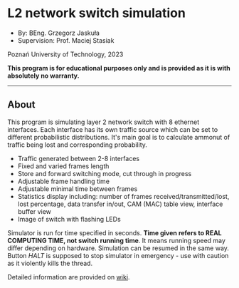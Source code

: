 # L2 network switch simulation

- By: BEng. Grzegorz Jaskuła
- Supervision: Prof. Maciej Stasiak

Poznań University of Technology, 2023

**This program is for educational purposes only and is provided as it is with absolutely no warranty.**

***

## About

This program is simulating layer 2 network switch with 8 ethernet interfaces. Each interface has its own traffic source which can be set to different probabilistic distributions. It's main goal is to calculate ammonut of traffic being lost and corresponding probability.

- Traffic generated between 2-8 interfaces
- Fixed and varied frames length
- Store and forward switching mode, cut through in progress
- Adjustable frame handling time
- Adjustable minimal time between frames
- Statistics display including: number of frames received/transmitted/lost, lost percentage, data transfer in/out, CAM (MAC) table view, interface buffer view
- Image of switch with flashing LEDs

Simulator is run for time specified in seconds. **Time given refers to REAL COMPUTING TIME, not switch running time**. It means running speed may differ depending on hardware. Simulation can be resumed in the same way. Button *HALT* is supposed to stop simulator in emergency - use with caution as it violently kills the thread.

Detailed information are provided on [wiki](https://github.com/gjaskula99/L2-network-switch-simulation/wiki).